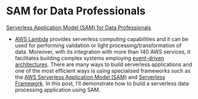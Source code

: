 # SAM for Data Professionals

[Serverless Application Model (SAM) for Data Professionals](https://cevo.com.au/post/sam-for-data-professionals/)

- [AWS Lambda](https://aws.amazon.com/lambda/) provides serverless computing capabilities and it can be used for performing validation or light processing/transformation of data. Moreover, with its integration with more than 140 AWS services, it facilitates building complex systems employing [event-driven architectures](https://docs.aws.amazon.com/lambda/latest/operatorguide/event-driven-architectures.html). There are many ways to build serverless applications and one of the most efficient ways is using specialised frameworks such as the [AWS Serverless Application Model (SAM)](https://aws.amazon.com/serverless/sam/) and [Serverless Framework](https://www.serverless.com/framework/docs). In this post, I’ll demonstrate how to build a serverless data processing application using SAM.
